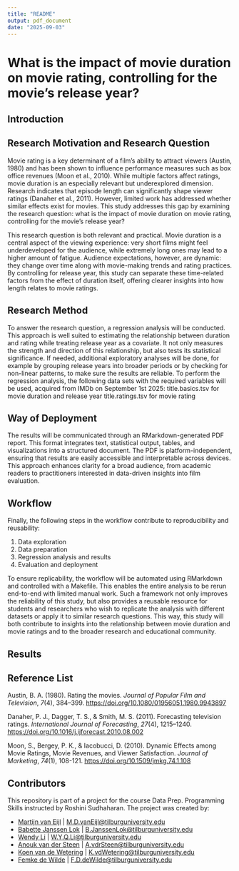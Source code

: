 ```yaml
---
title: "README"
output: pdf_document
date: "2025-09-03"
---
```

# What is the impact of movie duration on movie rating, controlling for the movie’s release year?

## Introduction

## Research Motivation and Research Question
Movie rating is a key determinant of a film’s ability to attract viewers (Austin, 1980) and has been shown to influence performance measures such as box office revenues (Moon et al., 2010). While multiple factors affect ratings, movie duration is an especially relevant but underexplored dimension. Research indicates that episode length can significantly shape viewer ratings (Danaher et al., 2011). However, limited work has addressed whether similar effects exist for movies. This study addresses this gap by examining the research question: what is the impact of movie duration on movie rating, controlling for the movie’s release year?

This research question is both relevant and practical. Movie duration is a central aspect of the viewing experience: very short films might feel underdeveloped for the audience, while extremely long ones may lead to a higher amount of fatigue. Audience expectations, however, are dynamic: they change over time along with movie-making trends and rating practices. By controlling for release year, this study can separate these time-related factors from the effect of duration itself, offering clearer insights into how length relates to movie ratings.

## Research Method
To answer the research question, a regression analysis will be conducted. This approach is well suited to estimating the relationship between duration and rating while treating release year as a covariate. It not only measures the strength and direction of this relationship, but also tests its statistical significance. If needed, additional exploratory analyses will be done, for example by grouping release years into broader periods or by checking for non-linear patterns, to make sure the results are reliable.
	To perform the regression analysis, the following data sets with the required variables will be used, acquired from IMDb on September 1st 2025:
title.basics.tsv for movie duration and release year
title.ratings.tsv for movie rating

## Way of Deployment
The results will be communicated through an RMarkdown-generated PDF report. This format integrates text, statistical output, tables, and visualizations into a structured document. The PDF is platform-independent, ensuring that results are easily accessible and interpretable across devices. This approach enhances clarity for a broad audience, from academic readers to practitioners interested in data-driven insights into film evaluation. 

## Workflow
Finally, the following steps in the workflow contribute to reproducibility and reusability:
  1. Data exploration
  2. Data preparation
  3. Regression analysis and results
  4. Evaluation and deployment

To ensure replicability, the workflow will be automated using RMarkdown and controlled with a Makefile. This enables the entire analysis to be rerun end-to-end with limited manual work. Such a framework not only improves the reliability of this study, but also provides a reusable resource for students and researchers who wish to replicate the analysis with different datasets or apply it to similar research questions. This way, this study will both contribute to insights into the relationship between movie duration and movie ratings and to the broader research and educational community.

## Results

## Reference List
Austin, B. A. (1980). Rating the movies. _Journal of Popular Film and Television_, _7_(4), 384–399. https://doi.org/10.1080/01956051.1980.9943897 

Danaher, P. J., Dagger, T. S., & Smith, M. S. (2011). Forecasting television ratings. _International Journal of Forecasting_, _27_(4), 1215–1240. 
https://doi.org/10.1016/j.ijforecast.2010.08.002   

Moon, S., Bergey, P. K., & Iacobucci, D. (2010). Dynamic Effects among Movie Ratings, Movie Revenues, and Viewer Satisfaction. _Journal of Marketing_, _74_(1), 108-121. https://doi.org/10.1509/jmkg.74.1.108 

## Contributors
This repository is part of a project for the course Data Prep. Programming Skills instructed by Roshini Sudhaharan. The project was created by:
- [Martijn van Eijl](https://github.com/mvaneijl) | M.D.vanEijl@tilburguniversity.edu
- [Babette Janssen Lok](https://github.com/Babettejanssenlok) | B.JanssenLok@tilburguniversity.edu
- [Wendy Li](https://github.com/wendyliuvt) | W.Y.Q.Li@tilburguniversity.edu
- [Anouk van der Steen](https://github.com/anoukvandersteen) | A.vdrSteen@tilburguniversity.edu
- [Koen van de Wetering](https://github.com/x) | K.vdWetering@tilburguniversity.edu
- [Femke de Wilde](https://github.com/Femke-de-Wilde) | F.D.deWilde@tilburguniversity.edu
